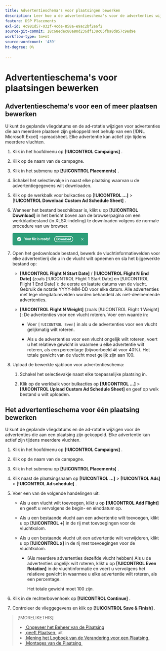 ```yaml
---
title: Advertentieschema's voor plaatsingen bewerken
description: Leer hoe u de advertentieschema's voor de advertenties wijzigt die bij plaatsingen horen.
feature: DSP Placements
exl-id: 4c981d57-032f-4cde-858a-e9ac2bf2e6f2
source-git-commit: 18c68edec80a80d236df138c05fba8d857c9ed9e
workflow-type: tm+mt
source-wordcount: '439'
ht-degree: 0%

---
```


# Advertentieschema&#39;s voor plaatsingen bewerken

## Advertentieschema&#39;s voor een of meer plaatsen bewerken

U kunt de geplande vliegdatums en de ad-rotatie wijzigen voor advertenties die aan meerdere plaatsen zijn gekoppeld met behulp van een [!DNL Microsoft Excel] -spreadsheet. Elke advertentie kan actief zijn tijdens meerdere vluchten.

1. Klik in het hoofdmenu op **[!UICONTROL Campaigns]** .

1. Klik op de naam van de campagne.

1. Klik in het submenu op **[!UICONTROL Placements]** .

1. Schakel het selectievakje in naast elke plaatsing waarvan u de advertentiegegevens wilt downloaden.

1. Klik op de werkbalk voor bulkacties op **[!UICONTROL ...]** > **[!UICONTROL Download Custom Ad Schedule Sheet]** .

1. Wanneer het bestand beschikbaar is, klikt u op **[!UICONTROL Download]** in het bericht boven aan de browserpagina om een werkbladbestand (in XLSX-indeling) te downloaden volgens de normale procedure van uw browser.

   ![&#x200B; Klaar bericht van de Download &#x200B;](/help/dsp/assets/download-ready.png " Download Klaar bericht ")

1. Open het gedownloade bestand, bewerk de vluchtinformatievelden voor elke advertentierij die u in de vlucht wilt opnemen en sla het bijgewerkte bestand op:

   * **[!UICONTROL Flight N Start Date]** / **[!UICONTROL Flight N End Date]** (zoals [!UICONTROL Flight 1 Start Date] en [!UICONTROL Flight 1 End Date] ): de eerste en laatste datums van de vlucht. Gebruik de notatie YYYY-MM-DD voor elke datum. Alle advertenties met lege vliegdatumvelden worden behandeld als niet-deelnemende advertenties.

   * **[!UICONTROL Flight N Weight]** (zoals [!UICONTROL Flight 1 Weight] ): De advertenties voor een vlucht roteren. Voer een waarde in:

      * Voer `[!UICONTROL Even]` in als u de advertenties voor een vlucht gelijkmatig wilt roteren.

      * Als u de advertenties voor een vlucht ongelijk wilt roteren, voert u het relatieve gewicht in waarmee u elke advertentie wilt roteren, als een percentage (bijvoorbeeld `40` voor 40%). Het totale gewicht van de vlucht moet gelijk zijn aan 100.

1. Upload de bewerkte sjabloon voor advertentieschema:

   1. Schakel het selectievakje naast elke toepasselijke plaatsing in.

   1. Klik op de werkbalk voor bulkacties op **[!UICONTROL ...]** > **[!UICONTROL Upload Custom Ad Schedule Sheet]** en geef op welk bestand u wilt uploaden.

## Het advertentieschema voor één plaatsing bewerken

<!-- Some placements don't have this option. Clarify which placement types aren't eligible -- just simple ad serving placements (PG ones seem okay)? And anything else? -->

U kunt de geplande vliegdatums en de ad-rotatie wijzigen voor de advertenties die aan een plaatsing zijn gekoppeld. Elke advertentie kan actief zijn tijdens meerdere vluchten.

1. Klik in het hoofdmenu op **[!UICONTROL Campaigns]** .

1. Klik op de naam van de campagne.

1. Klik in het submenu op **[!UICONTROL Placements]** .

1. Klik naast de plaatsingsnaam op **[!UICONTROL ...]** > **[!UICONTROL Ads]** > **[!UICONTROL Ad schedule]** .

1. Voer een van de volgende handelingen uit:

   * Als u een vlucht wilt toevoegen, klikt u op **[!UICONTROL Add Flight]** en geeft u vervolgens de begin- en einddatum op.

   * Als u een bestaande vlucht aan een advertentie wilt toevoegen, klikt u op **[!UICONTROL +]** in de rij met toevoegingen voor de vluchtkolom.

   * Als u een bestaande vlucht uit een advertentie wilt verwijderen, klikt u op **[!UICONTROL x]** in de rij met toevoegingen voor de vluchtkolom.

      * (Als meerdere advertenties dezelfde vlucht hebben) Als u de advertenties ongelijk wilt roteren, klikt u op **[!UICONTROL Even Rotation]** in de vluchtinformatie en voert u vervolgens het relatieve gewicht in waarmee u elke advertentie wilt roteren, als een percentage.

        Het totale gewicht moet 100 zijn.

1. Klik in de rechterbovenhoek op **[!UICONTROL Continue]** .

1. Controleer de vlieggegevens en klik op **[!UICONTROL Save & Finish]** .

>[!MORELIKETHIS]
>
>* [&#x200B; Ongeveer het Beheer van de Plaatsing &#x200B;](placement-about.md)
>* [&#x200B; geeft Plaatsen &#x200B;](placement-edit.md) uit
>* [&#x200B; Mening het Logboek van de Verandering voor een Plaatsing &#x200B;](placement-change-log.md)
>* [&#x200B; Montages van de Plaatsing &#x200B;](placement-settings.md)
